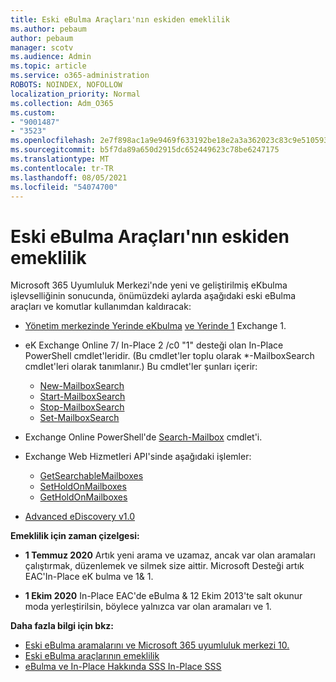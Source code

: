 ```yaml
---
title: Eski eBulma Araçları'nın eskiden emeklilik
ms.author: pebaum
author: pebaum
manager: scotv
ms.audience: Admin
ms.topic: article
ms.service: o365-administration
ROBOTS: NOINDEX, NOFOLLOW
localization_priority: Normal
ms.collection: Adm_O365
ms.custom:
- "9001487"
- "3523"
ms.openlocfilehash: 2e7f898ac1a9e9469f633192be18e2a3a362023c83c9e510593196b5a4a0daf5
ms.sourcegitcommit: b5f7da89a650d2915dc652449623c78be6247175
ms.translationtype: MT
ms.contentlocale: tr-TR
ms.lasthandoff: 08/05/2021
ms.locfileid: "54074700"
---
```

# <a name="retirement-of-legacy-ediscovery-tools"></a>Eski eBulma Araçları'nın eskiden emeklilik

Microsoft 365 Uyumluluk Merkezi'nde yeni ve geliştirilmiş eKbulma işlevselliğinin sonucunda, önümüzdeki aylarda aşağıdaki eski eBulma araçları ve komutlar kullanımdan kaldıracak:

- [Yönetim merkezinde Yerinde eKbulma](https://docs.microsoft.com/exchange/security-and-compliance/in-place-ediscovery/in-place-ediscovery) [ve Yerinde 1](https://docs.microsoft.com/exchange/security-and-compliance/create-or-remove-in-place-holds) Exchange 1.

- eK Exchange Online 7/ In-Place 2 /c0 "1" desteği olan In-Place PowerShell cmdlet'leridir. (Bu cmdlet'ler toplu olarak *-MailboxSearch cmdlet'leri olarak tanımlanır.) Bu cmdlet'ler şunları içerir:

    - [New-MailboxSearch](https://docs.microsoft.com/powershell/module/exchange/policy-and-compliance-content-search/new-mailboxsearch)
    - [Start-MailboxSearch](https://docs.microsoft.com/powershell/module/exchange/policy-and-compliance-content-search/start-mailboxsearch)
    - [Stop-MailboxSearch](https://docs.microsoft.com/powershell/module/exchange/policy-and-compliance-content-search/stop-mailboxsearch)
    - [Set-MailboxSearch](https://docs.microsoft.com/powershell/module/exchange/policy-and-compliance-content-search/set-mailboxsearch)

- Exchange Online PowerShell'de [Search-Mailbox](https://docs.microsoft.com/powershell/module/exchange/mailboxes/search-mailbox?view=exchange-ps) cmdlet'i.
- Exchange Web Hizmetleri API'sinde aşağıdaki işlemler:
    - [GetSearchableMailboxes](https://docs.microsoft.com/exchange/client-developer/web-service-reference/getsearchablemailboxes-operation)
    - [SetHoldOnMailboxes](https://docs.microsoft.com/exchange/client-developer/web-service-reference/setholdonmailboxes-operation)
    - [GetHoldOnMailboxes](https://docs.microsoft.com/exchange/client-developer/web-service-reference/getholdonmailboxes-operation)

- [Advanced eDiscovery v1.0](https://docs.microsoft.com/microsoft-365/compliance/office-365-advanced-ediscovery)

**Emeklilik için zaman çizelgesi:**
- **1 Temmuz 2020** Artık yeni arama ve uzamaz, ancak var olan aramaları çalıştırmak, düzenlemek ve silmek size aittir. Microsoft Desteği artık EAC'In-Place eK bulma ve 1& 1.
    
- **1 Ekim 2020** In-Place EAC'de eBulma & 12 Ekim 2013'te salt okunur moda yerleştirilsin, böylece yalnızca var olan aramaları ve 1.

**Daha fazla bilgi için bkz:**

 - [Eski eBulma aramalarını ve Microsoft 365 uyumluluk merkezi 10.](https://docs.microsoft.com/microsoft-365/compliance/migrate-legacy-ediscovery-searches-and-holds)
 - [Eski eBulma araçlarının emeklilik](https://docs.microsoft.com/microsoft-365/compliance/legacy-ediscovery-retirement)
 - [eBulma ve In-Place Hakkında SSS In-Place SSS](https://docs.microsoft.com/microsoft-365/compliance/legacy-ediscovery-retirement#faqs-about-in-place-ediscovery-and-in-place-holds)



